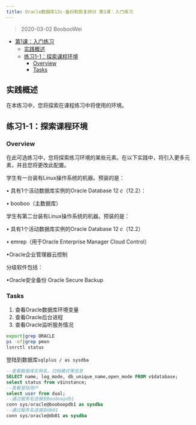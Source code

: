 ```yaml
---
title: Oracle数据库12c-备份和恢复研讨 第1课：入门练习
---
```


> 2020-03-02 BoobooWei

<!-- MDTOC maxdepth:6 firsth1:1 numbering:0 flatten:0 bullets:1 updateOnSave:1 -->

- [第1课：入门练习](#第1课：入门练习)   
   - [实践概述](#实践概述)   
   - [练习1-1：探索课程环境](#练习1-1：探索课程环境)   
      - [Overview](#overview)   
      - [Tasks](#tasks)   

<!-- /MDTOC -->

## 实践概述

在本练习中，您将探索在课程练习中将使用的环境。

## 练习1-1：探索课程环境

### Overview

在此可选练习中，您将探索练习环境的某些元素。在以下实践中，将引入更多元素，并且您将更改此配置。

学生有一台装有Linux操作系统的机器。预装的是：

• 具有1个活动数据库实例的Oracle Database 12 *c*（12.2）：

• booboo（主数据库）

学生有第二台装有Linux操作系统的机器。预装的是：

• 具有1个活动数据库实例的Oracle Database 12 *c*（12.2）

• emrep（用于Oracle Enterprise Manager Cloud Control）

•Oracle企业管理器云控制

分级软件包括：

•Oracle安全备份 Oracle Secure Backup

### Tasks

1. 查看Oracle数据库环境变量
2. 查看Oracle后台进程
3. 查看Oracle监听服务情况

```bash
export|grep ORACLE
ps -ef|grep pmon
lsnrctl status
```

登陆到数据库`sqlplus / as sysdba`

```sql
--查看数据库实例名，归档模式等信息
SELECT name, log_mode, db_unique_name,open_mode FROM v$database;
select status from v$instance;
--查看登陆用户
select user from dual;
--通过服务名连接到booboopdb1
conn sys/oracle@booboopdb1 as sysdba
--通过服务名连接到db01
conn sys/oracle@db01 as sysdba
```
